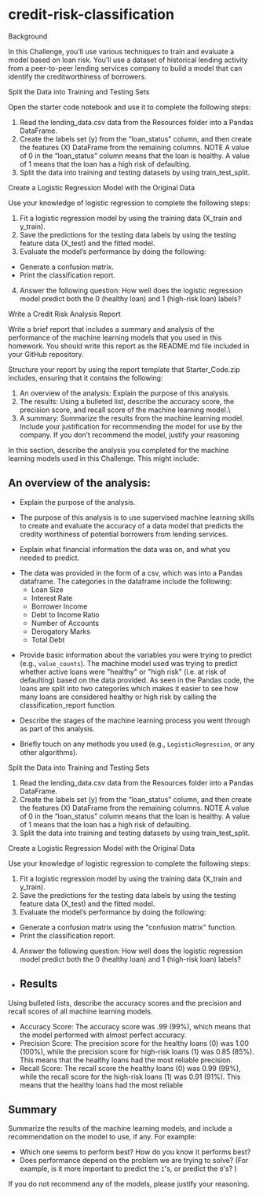 # credit-risk-classification

Background

In this Challenge, you’ll use various techniques to train and evaluate a model based on loan risk. You’ll use a dataset of historical lending activity from a peer-to-peer lending services company to build a model that can identify the creditworthiness of borrowers.

Split the Data into Training and Testing Sets

Open the starter code notebook and use it to complete the following steps:
1. Read the lending_data.csv data from the Resources folder into a Pandas DataFrame.
2. Create the labels set (y) from the “loan_status” column, and then create the features (X) DataFrame from the remaining columns.
    NOTE
   A value of 0 in the “loan_status” column means that the loan is healthy. A value of 1 means that the loan has a high risk of defaulting.
3. Split the data into training and testing datasets by using train_test_split.

Create a Logistic Regression Model with the Original Data

Use your knowledge of logistic regression to complete the following steps:
1. Fit a logistic regression model by using the training data (X_train and y_train).
2. Save the predictions for the testing data labels by using the testing feature data (X_test) and the fitted model.
3. Evaluate the model’s performance by doing the following:
 - Generate a confusion matrix.
 - Print the classification report.
4. Answer the following question: How well does the logistic regression model predict both the 0 (healthy loan) and 1 (high-risk loan) labels?

Write a Credit Risk Analysis Report

Write a brief report that includes a summary and analysis of the performance of the machine learning models that you used in this homework. You should write this report as the README.md file included in your GitHub repository.

Structure your report by using the report template that Starter_Code.zip includes, ensuring that it contains the following:
1. An overview of the analysis: Explain the purpose of this analysis.
2. The results: Using a bulleted list, describe the accuracy score, the precision score, and recall score of the machine learning model.\
3. A summary: Summarize the results from the machine learning model. Include your justification for recommending the model for use by the company. If you don’t recommend the model, justify your reasoning

In this section, describe the analysis you completed for the machine learning models used in this Challenge. This might include:

## An overview of the analysis:
* Explain the purpose of the analysis.

- The purpose of this analysis is to use supervised machine learning skills to create and evaluate the accuracy of a data model that predicts the credity worthiness of potential borrowers from lending services. 

* Explain what financial information the data was on, and what you needed to predict.
 - The data was provided in the form of a csv, which was into a Pandas dataframe. The categories in the dataframe include the following:
    - Loan Size
    - Interest Rate
    - Borrower Income
    - Debt to Income Ratio
    - Number of Accounts
    - Derogatory Marks
    - Total Debt


* Provide basic information about the variables you were trying to predict (e.g., `value_counts`).
The machine model used was trying to predict whether active loans were "healthy" or "high risk" (i.e. at risk of defaulting) based on the data provided. As seen in the Pandas code, the loans are split into two categories which makes it easier to see how many loans are considered healthy or high risk by calling the classification_report function.
  
* Describe the stages of the machine learning process you went through as part of this analysis.
* Briefly touch on any methods you used (e.g., `LogisticRegression`, or any other algorithms).

Split the Data into Training and Testing Sets

1. Read the lending_data.csv data from the Resources folder into a Pandas DataFrame.
2. Create the labels set (y) from the “loan_status” column, and then create the features (X) DataFrame from the remaining columns.
    NOTE
   A value of 0 in the “loan_status” column means that the loan is healthy. A value of 1 means that the loan has a high risk of defaulting.
3. Split the data into training and testing datasets by using train_test_split.

Create a Logistic Regression Model with the Original Data

Use your knowledge of logistic regression to complete the following steps:
1. Fit a logistic regression model by using the training data (X_train and y_train).
2. Save the predictions for the testing data labels by using the testing feature data (X_test) and the fitted model.
3. Evaluate the model’s performance by doing the following:
 - Generate a confusion matrix using the "confusion matrix" function.
 - Print the classification report.
4. Answer the following question: How well does the logistic regression model predict both the 0 (healthy loan) and 1 (high-risk loan) labels?



* ## Results

Using bulleted lists, describe the accuracy scores and the precision and recall scores of all machine learning models.

- Accuracy Score: The accuracy score was .99 (99%), which means that the model performed with almost perfect accuracy.
- Precision Score: The precision score for the healthy loans (0) was 1.00 (100%), while the precision score for high-risk loans (1) was 0.85 (85%). This means that the healthy loans had the most reliable precision. 
- Recall Score: The recall score the healthy loans (0) was 0.99 (99%), while the recall score for the  high-risk loans (1) was 0.91 (91%). This means that the healthy loans had the most reliable 

## Summary

Summarize the results of the machine learning models, and include a recommendation on the model to use, if any. For example:

* Which one seems to perform best? How do you know it performs best?
* Does performance depend on the problem we are trying to solve? (For example, is it more important to predict the `1`'s, or predict the `0`'s? )

If you do not recommend any of the models, please justify your reasoning.


